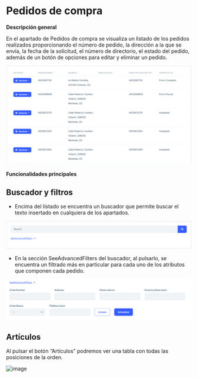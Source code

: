 # Pedidos de compra

**Descripción general**

En el apartado de Pedidos de compra se visualiza un listado de los pedidos realizados proporcionando el número de pedido, la dirección a la que se envía, la fecha de la solicitud, el número de directorio, el estado del pedido, además de un botón de opciones para editar y eliminar un pedido.

![image](images/listPurchaseOrders.png)

**Funcionalidades principales**

## Buscador y filtros

- Encima del listado se encuentra un buscador que permite buscar el texto insertado en cualquiera de los apartados.

![image](images/searchPurchaseOrders.png)

- En la sección SeeAdvancedFilters del buscador, al pulsarlo, se encuentra un filtrado más en particular para cada uno de los atributos que componen cada pedido.

![image](images/filterPurchaseOrders.png)

## Artículos

Al pulsar el botón “Artículos” podremos ver una tabla con todas las posiciones de la orden. 

![image](images/imagendeWord.png)
